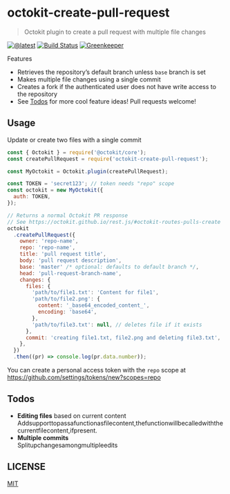 # octokit-create-pull-request

> Octokit plugin to create a pull request with multiple file changes

[![@latest](https://img.shields.io/npm/v/octokit-create-pull-request.svg)](https://www.npmjs.com/package/octokit-create-pull-request)
[![Build Status](https://travis-ci.com/gr2m/octokit-create-pull-request.svg?branch=master)](https://travis-ci.com/gr2m/octokit-create-pull-request)
[![Greenkeeper](https://badges.greenkeeper.io/gr2m/octokit-create-pull-request.svg)](https://greenkeeper.io/)

Features

- Retrieves the repository’s default branch unless `base` branch is set
- Makes multiple file changes using a single commit
- Creates a fork if the authenticated user does not have write access to the
  repository
- See [Todos](#todos) for more cool feature ideas! Pull requests welcome!

## Usage

Update or create two files with a single commit

```js
const { Octokit } = require('@octokit/core');
const createPullRequest = require('octokit-create-pull-request');

const MyOctokit = Octokit.plugin(createPullRequest);

const TOKEN = 'secret123'; // token needs "repo" scope
const octokit = new MyOctokit({
  auth: TOKEN,
});

// Returns a normal Octokit PR response
// See https://octokit.github.io/rest.js/#octokit-routes-pulls-create
octokit
  .createPullRequest({
    owner: 'repo-name',
    repo: 'repo-name',
    title: 'pull request title',
    body: 'pull request description',
    base: 'master' /* optional: defaults to default branch */,
    head: 'pull-request-branch-name',
    changes: {
      files: {
        'path/to/file1.txt': 'Content for file1',
        'path/to/file2.png': {
          content: '_base64_encoded_content_',
          encoding: 'base64',
        },
        'path/to/file3.txt': null, // deletes file if it exists
      },
      commit: 'creating file1.txt, file2.png and deleting file3.txt',
    },
  })
  .then((pr) => console.log(pr.data.number));
```

You can create a personal access token with the `repo` scope at
https://github.com/settings/tokens/new?scopes=repo

## Todos

- **Editing files** based on current content  
  Addsupporttopassafunctionasfilecontent,thefunctionwillbecalledwiththecurrentfilecontent,ifpresent.
- **Multiple commits**  
  Splitupchangesamongmultipleedits

## LICENSE

[MIT](LICENSE)
